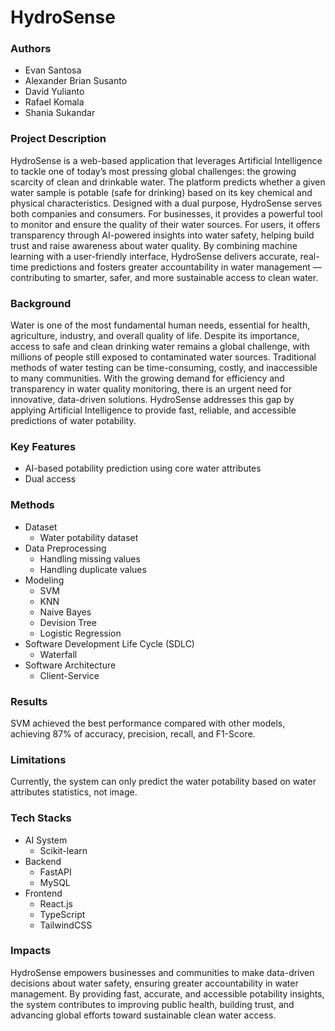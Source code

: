 # HydroSense

### Authors
- Evan Santosa
- Alexander Brian Susanto
- David Yulianto
- Rafael Komala
- Shania Sukandar

### Project Description
HydroSense is a web-based application that leverages Artificial Intelligence to tackle one of today’s most pressing global challenges: the growing scarcity of clean and drinkable water. The platform predicts whether a given water sample is potable (safe for drinking) based on its key chemical and physical characteristics. Designed with a dual purpose, HydroSense serves both companies and consumers. For businesses, it provides a powerful tool to monitor and ensure the quality of their water sources. For users, it offers transparency through AI-powered insights into water safety, helping build trust and raise awareness about water quality. By combining machine learning with a user-friendly interface, HydroSense delivers accurate, real-time predictions and fosters greater accountability in water management — contributing to smarter, safer, and more sustainable access to clean water. 

### Background
Water is one of the most fundamental human needs, essential for health, agriculture, industry, and overall quality of life. Despite its importance, access to safe and clean drinking water remains a global challenge, with millions of people still exposed to contaminated water sources. Traditional methods of water testing can be time-consuming, costly, and inaccessible to many communities. With the growing demand for efficiency and transparency in water quality monitoring, there is an urgent need for innovative, data-driven solutions. HydroSense addresses this gap by applying Artificial Intelligence to provide fast, reliable, and accessible predictions of water potability.

### Key Features
- AI-based potability prediction using core water attributes
- Dual access

### Methods
- Dataset
    - Water potability dataset
- Data Preprocessing
    - Handling missing values
    - Handling duplicate values
- Modeling
    - SVM
    - KNN
    - Naive Bayes
    - Devision Tree
    - Logistic Regression
- Software Development Life Cycle (SDLC)
    - Waterfall
- Software Architecture
    - Client-Service

### Results
SVM achieved the best performance compared with other models, achieving 87% of accuracy, precision, recall, and F1-Score. 

### Limitations
Currently, the system can only predict the water potability based on water attributes statistics, not image.

### Tech Stacks
- AI System
    - Scikit-learn
- Backend
    - FastAPI
    - MySQL
- Frontend
    - React.js
    - TypeScript
    - TailwindCSS

### Impacts
HydroSense empowers businesses and communities to make data-driven decisions about water safety, ensuring greater accountability in water management. By providing fast, accurate, and accessible potability insights, the system contributes to improving public health, building trust, and advancing global efforts toward sustainable clean water access.
